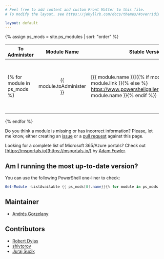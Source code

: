```yaml
---
# Feel free to add content and custom Front Matter to this file.
# To modify the layout, see https://jekyllrb.com/docs/themes/#overriding-theme-defaults

layout: default
---
```


{% assign ps_mods = site.ps_modules | sort: "order" %}

| To Administer | Module Name | Stable Version | How To Install | Preview Version | How To Install | How to Connect | Works in PS7? |
| ------------- | :---------: | -------------- | -------------- | --------------- | -------------- | -------------- | ------------- |
{% for module in ps_mods %}| {{ module.toAdminister }}| [{{ module.name }}]({% if module.link %}{{ module.link }}{% else %}  https://www.powershellgallery.com/packages/{{ module.name }}{% endif %}) | {{ module.stableVersion }} | {% if module.howToInstall %}```Install-Module -Name {{ module.name }}```{% else %}```Install-Module -Name {{ module.name }}```{% endif %} | {{ module.previewVersion }} | {{ module.howToInstallPre | strip_newlines }} | {{ module.howToConnect | strip_newlines}} | {{ module.PS7 | toString }} |
{% endfor %}


Do you think a module is missing or has incorrect information? Please, let me know, either creating an [issue](https://github.com/get-itips/msshells/issues/new) or a [pull request](https://github.com/get-itips/msshells/edit/dev/index.markdown) against this page.

Looking for a complete list of Microsoft 365/Azure portals? Check out [https://msportals.io](https://msportals.io/) by [Adam Fowler](https://twitter.com/AdamFowler_IT).

## Am I running the most up-to-date version?
You can use the following PowerShell one-liner to check:

<!--- ps_mods[0] used to avoid leading/trailing comma -->
```powershell
Get-Module -ListAvailable {{ ps_mods[0].name}}{% for module in ps_mods offset:2 %},{{ module.name }}{% endfor %} | Format-Table Name,Version
```

## Maintainer
- [Andrés Gorzelany](https://twitter.com/andresgorzelany)

## Contributors
- [Robert Dyjas](https://twitter.com/robdyy)
- [shivtorov](https://github.com/shivtorov)
- [Juraj Sucik](https://github.com/jurajsucik)



